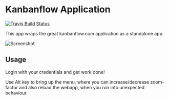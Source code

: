 # Kanbanflow Application

[![Travis Build Status](https://travis-ci.org/metawave/kanbanflow-app.svg?branch=master)](https://travis-ci.org/metawave/kanbanflow-app)

This app wraps the great kanbanflow.com application as a standalone app.

![Screenshot](KanbanFlow.png)

## Usage

Login with your credentials and get work done!

Use Alt key to bring up the menu, where you can increase/decrease zoom-factor and also reload the webapp, when you run into unexpected behaviour.
